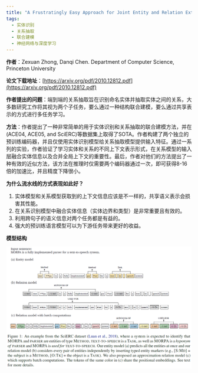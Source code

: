 ```yaml
---
title: "A Frustratingly Easy Approach for Joint Entity and Relation Extraction"
tags:
  - 实体识别
  - 关系抽取
  - 联合建模
  - 神经网络与深度学习
---
```


**作者**：Zexuan Zhong, Danqi Chen. Department of Computer Science, Princeton University

**论文下载地址**：[https://arxiv.org/pdf/2010.12812.pdf](https://arxiv.org/pdf/2010.12812.pdf)

**作者提出的问题**：端到端的关系抽取旨在识别命名实体并抽取实体之间的关系，大多数研究工作将其视为两个子任务，要么通过一种结构联合建模，要么通过共享表示的方式进行多任务学习。

**方法**：作者提出了一种非常简单的用于实体识别和关系抽取的联合建模方法，并在(ACE04, ACE05, and SciERC)等数据集上取得了SOTA。作者构建了两个独立的预训练编码器，并且仅使用实体识别模型给关系抽取模型提供输入特征。通过一系列的实验，作者验证了学习实体和关系的不同上下文表示形式，在关系模型的输入层融合实体信息以及合并全局上下文的重要性。最后，作者对他们的方法提出了一种有效的近似方法，该方法在推理时仅需要两个编码器通过一次，即可获得8-16倍的加速比，并且精度下降很小。

**为什么流水线的方式表现如此好？**  
1. 实体模型和关系模型获取到的上下文信息应该是不一样的，共享语义表示会损害其性能。 
2. 在关系识别模型中融合实体信息（实体边界和类型）是非常重要且有效的。 
3. 利用跨句子的语义信息对两个任务都是有益的。 
4. 强大的预训练语言模型可以为下游任务带来更好的收益。 

**模型结构**

![联合抽取模型](/assets/images/4/model.png)